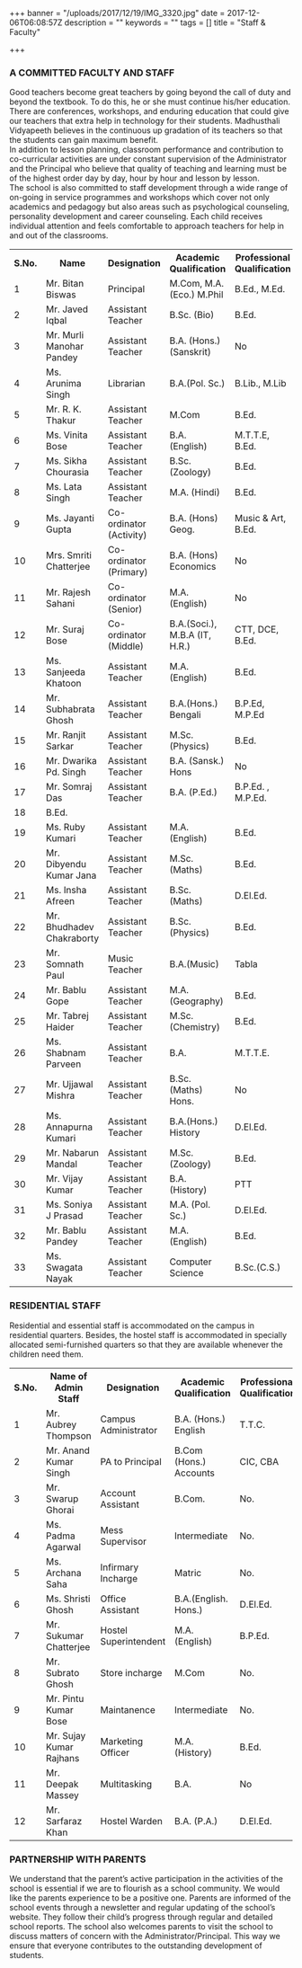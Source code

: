 +++
banner = "/uploads/2017/12/19/IMG_3320.jpg"
date = 2017-12-06T06:08:57Z
description = ""
keywords = ""
tags = []
title = "Staff & Faculty"

+++
### A COMMITTED FACULTY AND STAFF

Good teachers become great teachers by going beyond the call of duty and beyond the textbook. To do this, he or she must continue his/her education. There are conferences, workshops, and enduring education that could give our teachers that extra help in technology for their students. Madhusthali Vidyapeeth believes in the continuous up gradation of its teachers so that the students can gain maximum benefit. <br>
In addition to lesson planning, classroom performance and contribution to co-curricular activities are under constant supervision of the Administrator and the Principal who believe that quality of teaching and learning must be of the highest order day by day, hour by hour and lesson by lesson. <br>
The school is also committed to staff development through a wide range of on-going in service programmes and workshops which cover not only academics and pedagogy but also areas such as psychological counseling, personality development and career counseling. Each child receives individual attention and feels comfortable to approach teachers for help in and out of the classrooms.

<table class="fees-table"> <tr><th>S.No.</th><th>Name</th><th>Designation</th><th>Academic Qualification</th><th>Professional Qualification</th></tr> <tr><td>1</td><td>Mr. Bitan Biswas</td><td>Principal</td><td>M.Com, M.A. (Eco.) M.Phil</td><td>B.Ed., M.Ed.</td></tr> <tr><td>2</td><td>Mr. Javed Iqbal</td><td>Assistant Teacher</td><td>B.Sc. (Bio) </td><td>B.Ed.</td></tr><tr><td>3</td><td>Mr. Murli Manohar Pandey</td><td>Assistant Teacher</td><td>B.A. (Hons.) (Sanskrit)</td><td>No</td></tr>  <tr><td>4</td><td>Ms. Arunima Singh</td><td>Librarian</td><td>B.A.(Pol. Sc.)</td><td>B.Lib., M.Lib</td></tr> <tr><td>5</td><td>Mr. R. K. Thakur</td><td>Assistant Teacher</td><td>M.Com</td><td>B.Ed.</td></tr> <tr><td>6</td><td>Ms. Vinita Bose</td><td>Assistant Teacher</td><td>B.A. (English)</td><td>M.T.T.E, B.Ed.</td></tr> <tr><td>7</td><td>Ms. Sikha Chourasia</td><td>Assistant Teacher</td><td>B.Sc. (Zoology)</td><td>B.Ed.</td></tr> <tr><td>8</td><td>Ms. Lata Singh</td><td>Assistant Teacher</td><td>M.A. (Hindi)</td><td>B.Ed.</td></tr><tr><td>9</td><td>Ms. Jayanti Gupta</td><td>Co-ordinator (Activity)</td><td>B.A. (Hons) Geog.</td><td>Music & Art, B.Ed.</td></tr><tr><td>10</td><td>Mrs. Smriti Chatterjee</td><td>Co-ordinator (Primary)</td><td>B.A. (Hons) Economics</td><td>No</td></tr><tr><td>11</td><td>Mr. Rajesh Sahani</td><td>Co-ordinator (Senior)</td><td>M.A. (English)</td><td>No</td></tr> <tr><td>12</td><td>Mr. Suraj Bose</td><td>Co-ordinator (Middle)</td><td>B.A.(Soci.), M.B.A (IT, H.R.)</td><td>CTT, DCE, B.Ed.</td></tr><tr><td>13</td><td>Ms. Sanjeeda Khatoon</td><td>Assistant Teacher</td><td>M.A.(English)</td><td>B.Ed.</td></tr> <tr><td>14</td><td>Mr. Subhabrata Ghosh</td><td>Assistant Teacher</td><td>B.A.(Hons.) Bengali</td><td>B.P.Ed, M.P.Ed</td></tr><tr><td>15</td><td>Mr. Ranjit Sarkar</td><td>Assistant Teacher</td><td>M.Sc. (Physics)</td><td>B.Ed.</td></tr><tr><td>16</td><td>Mr. Dwarika Pd. Singh</td><td>Assistant Teacher</td><td>B.A. (Sansk.) Hons</td><td>No</td></tr><tr><td>17</td><td>Mr. Somraj Das</td><td>Assistant Teacher</td><td>B.A. (P.Ed.)</td><td>B.P.Ed. , M.P.Ed. </td></tr><tr><td>18</td><td>B.Ed.</td></tr><tr><td>19</td><td>Ms. Ruby Kumari</td><td>Assistant Teacher</td><td>M.A. (English)</td><td>B.Ed.</td></tr><tr><td>20</td><td>Mr. Dibyendu Kumar Jana</td><td>Assistant Teacher</td><td>M.Sc. (Maths)</td><td>B.Ed.</td></tr><tr><td>21</td><td>Ms. Insha Afreen</td><td>Assistant Teacher</td><td>B.Sc. (Maths)</td><td>D.El.Ed.</td></tr><tr><td>22</td><td>Mr. Bhudhadev Chakraborty</td><td>Assistant Teacher</td><td>B.Sc. (Physics)</td><td>B.Ed.</td></tr><tr><td>23</td><td>Mr. Somnath Paul</td><td>Music Teacher</td><td>B.A.(Music)</td><td>Tabla</td></tr><tr><td>24</td><td>Mr. Bablu Gope</td><td>Assistant Teacher</td><td>M.A. (Geography)</td><td>B.Ed.</td></tr><tr><td>25</td><td>Mr. Tabrej Haider</td><td>Assistant Teacher</td><td>M.Sc.  (Chemistry)</td><td>B.Ed.</td></tr><tr><td>26</td><td>Ms. Shabnam Parveen</td><td>Assistant Teacher</td><td>B.A.</td><td>M.T.T.E.</td></tr><tr><td>27</td><td>Mr. Ujjawal Mishra</td><td>Assistant Teacher</td><td>B.Sc. (Maths) Hons.</td><td>No</td></tr><tr><td>28</td><td>Ms. Annapurna Kumari</td><td>Assistant Teacher</td><td>B.A.(Hons.) History</td><td>D.El.Ed.</td></tr><tr><td>29</td><td>Mr. Nabarun Mandal</td><td>Assistant Teacher</td><td>M.Sc. (Zoology)</td><td>B.Ed.</td></tr><tr><td>30</td><td>Mr. Vijay Kumar</td><td>Assistant Teacher</td><td>B.A. (History)</td><td>PTT</td></tr><tr><td>31</td><td>Ms. Soniya J Prasad</td><td>Assistant Teacher</td><td>M.A. (Pol. Sc.)</td><td>D.El.Ed.</td></tr><tr><td>32</td><td>Mr. Bablu Pandey</td><td>Assistant Teacher</td><td>M.A. (English)</td><td>B.Ed.</td></tr><tr><td>33</td><td>Ms. Swagata Nayak</td><td>Assistant Teacher</td><td>Computer Science</td><td>B.Sc.(C.S.)</td></tr></table>

### RESIDENTIAL STAFF

Residential and essential staff is accommodated on the campus in residential quarters. Besides, the hostel staff is accommodated in specially allocated semi-furnished quarters so that they are available whenever the children need them. 

<table class="fees-table"> <tr><th>S.No.</th><th>Name of Admin Staff</th><th>Designation</th><th>Academic Qualification</th><th>Professional Qualification</th></tr> <tr><td>1</td><td>Mr. Aubrey Thompson</td><td>Campus Administrator</td><td>B.A. (Hons.) English</td><td>T.T.C.</td></tr><tr><td>2</td><td>Mr. Anand Kumar Singh</td><td>PA to Principal</td><td>B.Com (Hons.) Accounts</td><td>CIC, CBA</td></tr><tr><td>3</td><td>Mr. Swarup Ghorai</td><td>Account Assistant</td><td>B.Com.</td><td>No.</td></tr><tr><td>4</td><td>Ms. Padma Agarwal</td><td>Mess Supervisor</td><td>Intermediate</td><td>No.</td></tr><tr><td>5</td><td>Ms. Archana Saha</td><td>Infirmary Incharge</td><td>Matric</td><td>No.</td></tr><tr><td>6</td><td>Ms. Shristi Ghosh</td><td>Office Assistant</td><td>B.A.(English. Hons.)</td><td>D.El.Ed.</td></tr><tr><td>7</td><td>Mr. Sukumar Chatterjee</td><td>Hostel Superintendent</td><td>M.A. (English)</td><td>B.P.Ed.</td></tr><tr><td>8</td><td>Mr. Subrato Ghosh</td><td>Store incharge</td><td>M.Com</td><td>No.</td></tr><tr><td>9</td><td>Mr. Pintu Kumar Bose</td><td>Maintanence</td><td>Intermediate</td><td>No.</td></tr><td>10</td><td>Mr. Sujay Kumar Rajhans</td><td>Marketing Officer</td><td>M.A. (History)</td><td>B.Ed.</td></tr><td>11</td><td>Mr. Deepak Massey</td><td>Multitasking</td><td>B.A.</td><td>No</td></tr><tr><td>12</td><td>Mr. Sarfaraz Khan</td><td>Hostel Warden</td><td>B.A. (P.A.)</td><td>D.El.Ed.</td></tr></table>

### PARTNERSHIP WITH PARENTS

We understand that the parent’s active participation in the activities of the school is essential if we are to flourish as a school community. We would like the parents experience to be a positive one. Parents are informed of the school events through a newsletter and regular updating of the school’s website. They follow their child’s progress through regular and detailed school reports. The school also welcomes parents to visit the school to discuss matters of concern with the Administrator/Principal. This way we ensure that everyone contributes to the outstanding development of students.